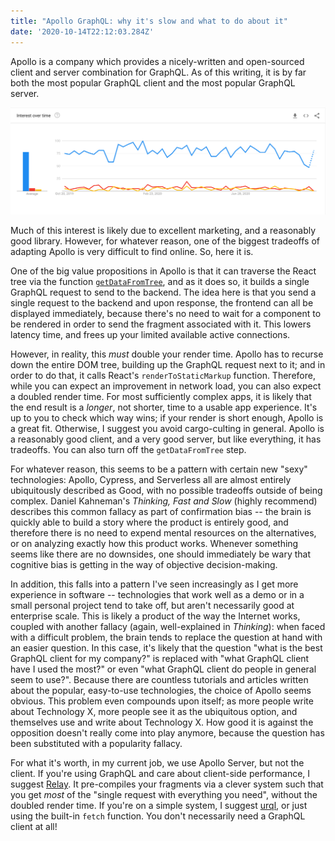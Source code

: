 ```yaml
---
title: "Apollo GraphQL: why it's slow and what to do about it"
date: '2020-10-14T22:12:03.284Z'
---
```


Apollo is a company which provides a nicely-written and open-sourced client and server combination for GraphQL. As of this writing, it is by far both the most popular GraphQL client and the most popular GraphQL server.

![interest of GraphQL over time](interest.png)
 
Much of this interest is likely due to excellent marketing, and a reasonably good library. However, for whatever reason, one of the biggest tradeoffs of adapting Apollo is very difficult to find online. So, here it is.

One of the big value propositions in Apollo is that it can traverse the React tree via the function [`getDataFromTree`](https://github.com/apollographql/apollo-client/blob/master/docs/source/api/react/ssr.md), and as it does so, it builds a single GraphQL request to send to the backend. The idea here is that you send a single request to the backend and upon response, the frontend can all be displayed immediately, because there's no need to wait for a component to be rendered in order to send the fragment associated with it. This lowers latency time, and frees up your limited available active connections.

However, in reality, this _must_ double your render time. Apollo has to recurse down the entire DOM tree, building up the GraphQL request next to it; and in order to do that, it calls React's `renderToStaticMarkup` function. Therefore, while you can expect an improvement in network load, you can also expect a doubled render time. For most sufficiently complex apps, it is likely that the end result is a _longer_, not shorter, time to a usable app experience. It's up to you to check which way wins; if your render is short enough, Apollo is a great fit. Otherwise, I suggest you avoid cargo-culting in general. Apollo is a reasonably good client, and a very good server, but like everything, it has tradeoffs. You can also turn off the `getDataFromTree` step.

For whatever reason, this seems to be a pattern with certain new "sexy" technologies: Apollo, Cypress, and Serverless all are almost entirely ubiquitously described as Good, with no possible tradeoffs outside of being complex. Daniel Kahneman's _Thinking, Fast and Slow_ (highly recommend) describes this common fallacy as part of confirmation bias -- the brain is quickly able to build a story where the product is entirely good, and therefore there is no need to expend mental resources on the alternatives, or on analyzing exactly how this product works. Whenever something seems like there are no downsides, one should immediately be wary that cognitive bias is getting in the way of objective decision-making.

In addition, this falls into a pattern I've seen increasingly as I get more experience in software -- technologies that work well as a demo or in a small personal project tend to take off, but aren't necessarily good at enterprise scale. This is likely a product of the way the Internet works, coupled with another fallacy (again, well-explained in _Thinking_): when faced with a difficult problem, the brain tends to replace the question at hand with an easier question. In this case, it's likely that the question "what is the best GraphQL client for my company?" is replaced with "what GraphQL client have I used the most?" or even "what GraphQL client do people in general seem to use?". Because there are countless tutorials and articles written about the popular, easy-to-use technologies, the choice of Apollo seems obvious. This problem even compounds upon itself; as more people write about Technology X, more people see it as the ubiquitous option, and themselves use and write about Technology X. How good it is against the opposition doesn't really come into play anymore, because the question has been substituted with a popularity fallacy.

For what it's worth, in my current job, we use Apollo Server, but not the client. If you're using GraphQL and care about client-side performance, I suggest [Relay](https://relay.dev/). It pre-compiles your fragments via a clever system such that you get _most_ of the "single request with everything you need", without the doubled render time. If you're on a simple system, I suggest [urql](https://formidable.com/open-source/urql/), or just using the built-in `fetch` function. You don't necessarily need a GraphQL client at all!
